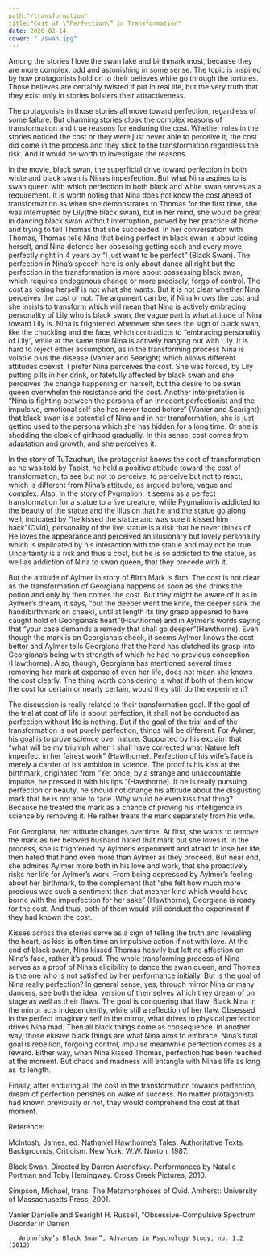 ```yaml
---
path:"/transformation"
title:"Cost of \“Perfection\” in Transformation"
date: 2020-02-14
cover: "./swan.jpg"
---
```

Among the stories I love the swan lake and birthmark most, because they are more complex, odd and astonishing in some sense. The topic is inspired by how protagonists hold on to their believes while go through the tortures. Those believes are certainly twisted if put in real life, but the very truth that they exist only in stories bolsters their attractiveness.  

The protagonists in those stories all move toward perfection, regardless of some failure. But charming stories cloak the complex reasons of transformation and true reasons for enduring the cost.  Whether roles in the stories noticed the cost or they were just never able to perceive it, the cost did come in the process and they stick to the transformation regardless the risk. And it would be worth to investigate the reasons. 

In the movie, black swan, the superficial drive toward perfection in both white and black swan is Nina’s imperfection. But what Nina aspires to is swan queen with which perfection in both black and white swan serves as a requirement. It is worth noting that Nina does not know the cost ahead of transformation as when she demonstrates to Thomas for the first time, she was interrupted by Lily(the black swan), but in her mind, she would be great in dancing black swan without interruption, proved by her practice at home and trying to tell Thomas that she succeeded. In her conversation with Thomas, Thomas tells Nina that being perfect in black swan is about losing herself, and Nina defends her obsessing getting each and every move perfectly right in 4 years by “I just want to be perfect” (Black Swan). The perfection in Nina’s speech here is only about dance all right but the perfection in the transformation is more about possessing black swan, which requires endogenous change or more precisely, forgo of control. The cost as losing herself is not what she wants. But it is not clear whether Nina perceives the cost or not. The argument can be, if Nina knows the cost and she insists to transform which will mean that Nina is actively embracing personality of Lily who is black swan, the vague part is what attitude of Nina toward Lily is. Nina is frightened whenever she sees the sign of black swan, like the chuckling and the face, which contradicts to “embracing personality of Lily”, while at the same time Nina is actively hanging out with Lily. It is hard to reject either assumption, as in the transforming process Nina is volatile plus the disease (Vanier and Searight) which allows different attitudes coexist. I prefer Nina perceives the cost. She was forced, by Lily putting pills in her drink, or fatefully affected by black swan and she perceives the change happening on herself, but the desire to be swan queen overwhelm the resistance and the cost. Another interpretation is “Nina is fighting between the persona of an innocent perfectionist and the impulsive, emotional self she has never faced before” (Vanier and Searight); that black swan is a potential of Nina and in her transformation, she is just getting used to the persona which she has hidden for a long time. Or she is shedding the cloak of girlhood gradually. In this sense, cost comes from adaptation and growth, and she perceives it. 

In the story of TuTzuchun, the protagonist knows the cost of transformation as he was told by Taoist, he held a positive attitude toward the cost of transformation, to see but not to perceive, to perceive but not to react; which is different from Nina’s attitude, as argued before, vague and complex. Also, In the story of Pygmalion, it seems as a perfect transformation for a statue to a live creature, while Pygmalion is addicted to the beauty of the statue and the illusion that he and the statue go along well, indicated by “he kissed the statue and was sure it kissed him back”(Ovid), personality of the live statue is a risk that he never thinks of. He loves the appearance and perceived an illusionary but lovely personality which is implicated by his interaction with the statue and may not be true. Uncertainty is a risk and thus a cost, but he is so addicted to the statue, as well as addiction of Nina to swan queen, that they precede with it. 

But the attitude of Aylmer in story of Birth Mark is firm. The cost is not clear as the transformation of Georgiana happens as soon as she drinks the potion and only by then comes the cost. But they might be aware of it as in Aylmer’s dream, it says, “but the deeper went the knife, the deeper sank the hand(birthmark on cheek), until at length its tiny grasp appeared to have caught hold of Georgiana’s heart”(Hawthorne) and in Aylmer’s words saying that “your case demands a remedy that shall go deeper”(Hawthorne). Even though the mark is on Georgiana’s cheek, it seems Aylmer knows the cost better and Aylmer tells Georgiana that the hand has clutched its grasp into Georgiana’s being with strength of which he had no previous conception (Hawthorne). Also, though, Georgiana has mentioned several times removing her mark at expense of even her life, does not mean she knows the cost clearly. The thing worth considering is what if both of them know the cost for certain or nearly certain, would they still do the experiment?  

The discussion is really related to their transformation goal. If the goal of the trial at cost of life is about perfection, it shall not be conducted as perfection without life is nothing.  But if the goal of the trial and of the transformation is not purely perfection, things will be different.  For Aylmer, his goal is to prove science over nature. Supported by his exclaim that “what will be my triumph when I shall have corrected what Nature left imperfect in her fairest work” (Hawthorne). Perfection of his wife’s face is merely a carrier of his ambition in science. The proof is his kiss at the birthmark, originated from “Yet once, by a strange and unaccountable impulse, he pressed it with his lips ”(Hawthorne). If he is really pursuing perfection or beauty, he should not change his attitude about the disgusting mark that he is not able to face. Why would he even kiss that thing? Because he treated the mark as a chance of proving his intelligence in science by removing it. He rather treats the mark separately from his wife.   

For Georgiana, her attitude changes overtime. At first, she wants to remove the mark as her beloved husband hated that mark but she loves it. In the process, she is frightened by Aylmer’s experiment and afraid to lose her life, then hated that hand even more than Aylmer as they proceed. But near end, she admires Aylmer more both in his love and work, that she proactively risks her life for Aylmer’s work. From being depressed by Aylmer’s feeling about her birthmark, to the complement that “she felt how much more precious was such a sentiment than that meaner kind which would have borne with the imperfection for her sake” (Hawthorne), Georgiana is ready for the cost. And thus, both of them would still conduct the experiment if they had known the cost.    

Kisses across the stories serve as a sign of telling the truth and revealing the heart, as kiss is often time an impulsive action if not with love. At the end of black swan, Nina kissed Thomas heavily but left no affection on Nina’s face, rather it’s proud. The whole transforming process of Nina serves as a proof of Nina’s eligibility to dance the swan queen, and Thomas is the one who is not satisfied by her performance initially. But is the goal of Nina really perfection? In general sense, yes; through mirror Nina or many dancers, see both the ideal version of themselves which they dream of on stage as well as their flaws. The goal is conquering that flaw. Black Nina in the mirror acts independently, while still a reflection of her flaw. Obsessed in the perfect imaginary self in the mirror, what drives to physical perfection drives Nina mad. Then all black things come as consequence. In another way, those elusive black things are what Nina aims to embrace. Nina’s final goal is rebellion, forgoing control, impulse meanwhile perfection comes as a reward. Either way, when Nina kissed Thomas, perfection has been reached at the moment. But chaos and madness will entangle with Nina’s life as long as its length. 

Finally, after enduring all the cost in the transformation towards perfection, dream of perfection perishes on wake of success. No matter protagonists had known previously or not, they would comprehend the cost at that moment.     

    

     

 
 

Reference: 

 

Mclntosh, James, ed. Nathaniel Hawthorne’s Tales: Authoritative Texts, Backgrounds, Criticism. New York: W.W. Norton, 1987. 

Black Swan. Directed by Darren Aronofsky. Performances by Natalie Portman and Toby Hemingway. Cross Creek Pictures, 2010. 

Simpson, Michael, trans. The Metamorphoses of Ovid. Amherst: University of Massachusetts Press, 2001. 

Vanier Danielle and Searight H. Russell, “Obsessive-Compulsive Spectrum Disorder in Darren  

       Aronofsky’s Black Swan”, Advances in Psychology Study, no. 1.2 (2012) 
